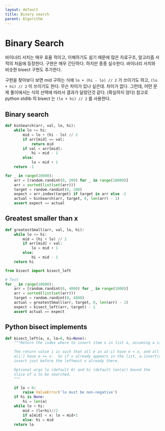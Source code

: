 ```yaml
---
layout: default
title: Binary search
parent: Algorithm
---
```


# Binary Search

바이너리 서치는 매우 효율 적이고, 이해하기도 쉽기 때문에 많은 자료구조, 알고리즘 서적의 처음에 등장한다. 구현은 매우 간단하다. 하지만 종종 실수한다. 바이너리 서치와 비슷한 bisect 구현도 추가한다.  

구현을 찾아보다 보면 mid 구하는 식에 ```lo + (hi - lo) // 2``` 가 쓰이기도 하고, ```(lo + hi) // 2``` 이 쓰이기도 한다. 무슨 차이가 있나 싶은데. 차이가 없다. 그런데, 어떤 문제 풀이에서는 식의 선택에 따라서 결과가 달랐던것 같다. (확실하지 않다) 참고로 python stdlib 의 bisect 는 ```(lo + hi) // 2``` 를 사용한다.

## Binary search

```python
def binSearch(arr, val, lo, hi):
    while lo <= hi:
        mid = lo + (hi - lo) // 2
        if arr[mid] == val:
            return mid
        if val < arr[mid]:
            hi = mid - 1
        else:
            lo = mid + 1
    return -1

for _ in range(10000):
    arr = [random.randint(0, 200) for _ in range(10000)]
    arr = sorted(list(set(arr)))
    target = random.randint(0, 200)
    expect = arr.index(target) if target in arr else -1
    actual = binSearch(arr, target, 0, len(arr) - 1)
    assert expect == actual
```

## Greatest smaller than x
```python
def greatestSmall(arr, val, lo, hi):
    while lo <= hi:
        mid = (hi + lo) // 2
        if arr[mid] < val:
            lo = mid + 1
        else:
            hi = mid - 1
    return hi

from bisect import bisect_left

# Test
for _ in range(10000):
    arr = [random.randint(0, 4000) for _ in range(1000)]
    arr = sorted(list(set(arr)))
    target = random.randint(0, 4000)
    actual = greatestSmall(arr, target, 0, len(arr) - 1)
    expect = bisect_left(arr, target) - 1
    assert actual == expect
```

## Python bisect implements

```python
def bisect_left(a, x, lo=0, hi=None):
    """Return the index where to insert item x in list a, assuming a is sorted.

    The return value i is such that all e in a[:i] have e < x, and all e in
    a[i:] have e >= x.  So if x already appears in the list, a.insert(x) will
    insert just before the leftmost x already there.

    Optional args lo (default 0) and hi (default len(a)) bound the
    slice of a to be searched.
    """

    if lo < 0:
        raise ValueError('lo must be non-negative')
    if hi is None:
        hi = len(a)
    while lo < hi:
        mid = (lo+hi)//2
        if a[mid] < x: lo = mid+1
        else: hi = mid
    return lo
```